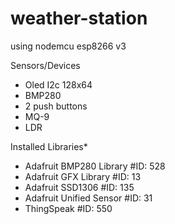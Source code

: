 # weather-station

using nodemcu esp8266 v3

Sensors/Devices

- Oled I2c 128x64
- BMP280
- 2 push buttons
- MQ-9
- LDR

Installed Libraries*

- Adafruit BMP280 Library #ID: 528
- Adafruit GFX Library #ID: 13
- Adafruit SSD1306 #ID: 135
- Adafruit Unified Sensor #ID: 31
- ThingSpeak #ID: 550
